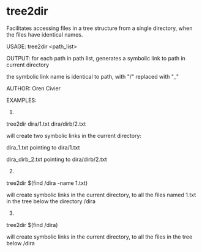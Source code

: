 # tree2dir
Facilitates accessing files in a tree structure from a single directory, when the files have identical names.

USAGE: tree2dir <path_list>

OUTPUT: for each path in path list, generates a symbolic link to path in current directory

the symbolic link name is identical to path, with "/" replaced with "_"
        
AUTHOR: Oren Civier 
       
EXAMPLES: 

1)

tree2dir dira/1.txt dira/dirb/2.txt

will create two symbolic links in the current directory:

dira_1.txt pointing to dira/1.txt

dira_dirb_2.txt pointing to dira/dirb/2.txt

2)

tree2dir $(find /dira -name 1.txt)

will create symbolic links in the current directory, to all the files named 1.txt in the tree below the directory /dira

3)

tree2dir $(find /dira)

will create symbolic links in the current directory, to all the files in the tree below /dira

